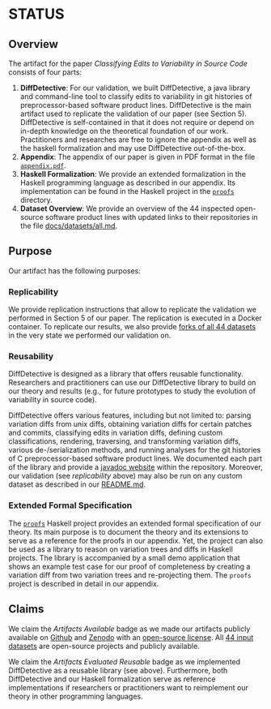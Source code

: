 # STATUS
## Overview
The artifact for the paper _Classifying Edits to Variability in Source Code_ consists of four parts:

1. **DiffDetective**: For our validation, we built DiffDetective, a java library and command-line tool to classify edits to variability in git histories of preprocessor-based software product lines. 
  DiffDetective is the main artifact used to replicate the validation of our paper (see Section 5).
  DiffDetective is self-contained in that it does not require or depend on in-depth knowledge on the theoretical foundation of our work.
  Practitioners and researches are free to ignore the appendix as well as the haskell formalization and may use DiffDetective out-of-the-box.
2. **Appendix**: The appendix of our paper is given in PDF format in the file [`appendix.pdf`][ddappendix].
3. **Haskell Formalization**: We provide an extended formalization in the Haskell programming language as described in our appendix. Its implementation can be found in the Haskell project in the [`proofs`][ddproofs] directory.
4. **Dataset Overview**: We provide an overview of the 44 inspected open-source software product lines with updated links to their repositories in the file [docs/datasets/all.md][dddatasets].

## Purpose
Our artifact has the following purposes:

### **Replicability**
We provide replication instructions that allow to replicate the validation we performed in Section 5 of our paper.
The replication is executed in a Docker container. To replicate our results, we also provide [forks of all 44 datasets][ddforks] in the very state we performed our validation on.

### **Reusability**
DiffDetective is designed as a library that offers reusable functionality.
Researchers and practitioners can use our DiffDetective library to build on our theory and results (e.g., for future prototypes to study the evolution of variability in source code).

DiffDetective offers various features, including but not limited to:
parsing variation diffs from unix diffs, obtaining variation diffs for certain patches and commits, classifying edits in variation diffs, defining custom classifications, rendering, traversing, and transforming variation diffs, various de-/serialization methods, and running analyses for the git histories of C preprocessor-based software product lines. We documented each part of the library and provide a [javadoc website][dddocumentation] within the repository.
Moreover, our validation (see _replicability_ above) may also be run on any custom dataset as described in our [README.md][ddreadme].

### **Extended Formal Specification**
The [`proofs`][ddproofs] Haskell project provides an extended formal specification of our theory.
Its main purpose is to document the theory and its extensions to serve as a reference for the proofs in our appendix.
Yet, the project can also be used as a library to reason on variation trees and diffs in Haskell projects.
The library is accompanied by a small demo application that shows an example test case for our proof of completeness by creating a variation diff from two variation trees and re-projecting them.
The `proofs` project is described in detail in our appendix.

## Claims
We claim the _Artifacts Available_ badge as we made our artifacts publicly available on [Github][ddgithub] and [Zenodo][ddzenodo] with an [open-source license][ddlicense]. All [44 input datasets][ddforks] are open-source projects and publicly available.

We claim the _Artifacts Evaluated Reusable_ badge as we implemented DiffDetective as a reusable library (see above).
Furthermore, both DiffDetective and our Haskell formalization serve as reference implementations if researchers or practitioners want to reimplement our theory in other programming languages.

[ddgithub]: https://github.com/VariantSync/DiffDetective/tree/esecfse22
[ddzenodo]: https://doi.org/10.5281/zenodo.6818140
[ddreadme]: https://github.com/VariantSync/DiffDetective/tree/esecfse22/README.md
[ddappendix]: https://github.com/VariantSync/DiffDetective/raw/esecfse22/appendix.pdf
[ddproofs]: https://github.com/VariantSync/DiffDetective/tree/esecfse22/proofs
[ddlicense]: https://github.com/VariantSync/DiffDetective/blob/main/LICENSE.LGPL3
[dddatasets]: docs/datasets/all.md
[ddforks]: docs/datasets/esecfse22-replication.md
[dddocumentation]: https://variantsync.github.io/DiffDetective/docs/javadoc/
